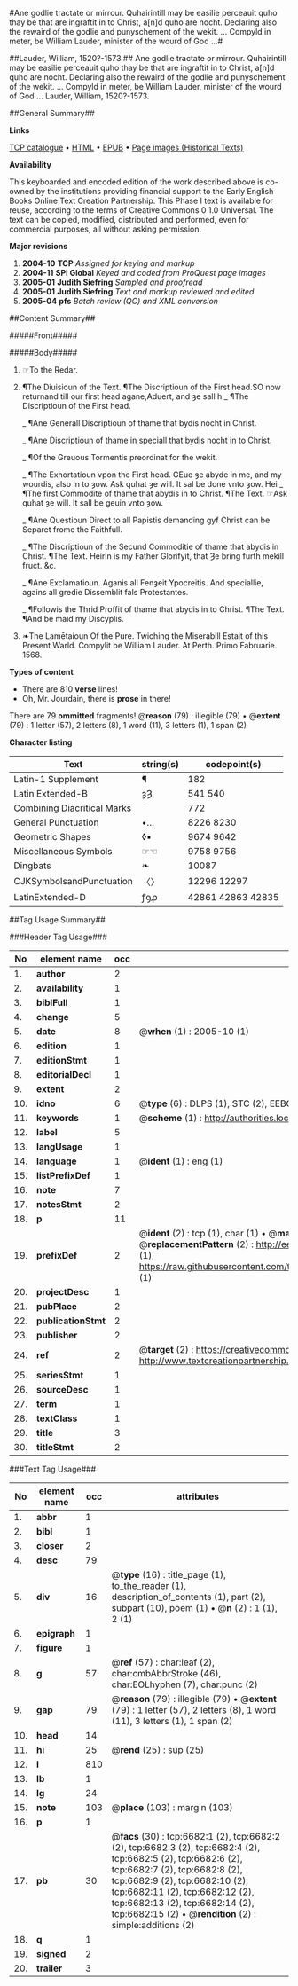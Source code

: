 #Ane godlie tractate or mirrour. Quhairintill may be easilie perceauit quho thay be that are ingraftit in to Christ, a[n]d quho are nocht. Declaring also the rewaird of the godlie and punyschement of the wekit. ... Compyld in meter, be William Lauder, minister of the wourd of God  ...#

##Lauder, William, 1520?-1573.##
Ane godlie tractate or mirrour. Quhairintill may be easilie perceauit quho thay be that are ingraftit in to Christ, a[n]d quho are nocht. Declaring also the rewaird of the godlie and punyschement of the wekit. ... Compyld in meter, be William Lauder, minister of the wourd of God  ...
Lauder, William, 1520?-1573.

##General Summary##

**Links**

[TCP catalogue](http://www.ota.ox.ac.uk/tcp/)  • 
[HTML](http://tei.it.ox.ac.uk/tcp/Texts-HTML/free/A68/A68331.html)  • 
[EPUB](http://tei.it.ox.ac.uk/tcp/Texts-EPUB/free/A68/A68331.epub) • 
[Page images (Historical Texts)](https://data.historicaltexts.jisc.ac.uk/view?pubId=eebo-99842058e&pageId=eebo-99842058e-6682-1)

**Availability**

This keyboarded and encoded edition of the
	       work described above is co-owned by the institutions
	       providing financial support to the Early English Books
	       Online Text Creation Partnership. This Phase I text is
	       available for reuse, according to the terms of Creative
	       Commons 0 1.0 Universal. The text can be copied,
	       modified, distributed and performed, even for
	       commercial purposes, all without asking permission.

**Major revisions**

1. __2004-10__ __TCP__ *Assigned for keying and markup*
1. __2004-11__ __SPi Global__ *Keyed and coded from ProQuest page images*
1. __2005-01__ __Judith Siefring__ *Sampled and proofread*
1. __2005-01__ __Judith Siefring__ *Text and markup reviewed and edited*
1. __2005-04__ __pfs__ *Batch review (QC) and XML conversion*

##Content Summary##

#####Front#####

#####Body#####

1. ☞To the Redar.

1. ¶The Diuisioun of the Text.
¶The Discriptioun of the First head.SO now returnand till our first head agane,Aduert, and ȝe sall h
    _ ¶The Discriptioun of the First head.

    _ ¶Ane Generall Discriptioun of thame that bydis nocht in Christ.

    _ ¶Ane Discriptioun of thame in speciall that bydis nocht in to Christ.

    _ ¶Of the Greuous Tormentis preordinat for the wekit.

    _ ¶The Exhortatioun vpon the First head.
GEue ȝe abyde in me, and my wourdis, also In to ȝow. Ask quhat ȝe will. It sal be done vnto ȝow. Hei
    _ ¶The first Commodite of thame that abydis in to Christ. ¶The Text. ☞Ask quhat ȝe will. It sall be geuin vnto ȝow.

    _ ¶Ane Questioun Direct to all Papistis demanding gyf Christ can be Separet frome the Faithfull.

    _ ¶The Discriptioun of the Secund Commoditie of thame that abydis in Christ. ¶The Text. Heirin is my Father Glorifyit, that Ȝe bring furth mekill fruct. &c.

    _ ¶Ane Exclamatioun. Aganis all Fenȝeit Ypocreitis. And speciallie, agains all gredie Dissemblit fals Protestantes.

    _ ¶Followis the Thrid Proffit of thame that abydis in to Christ. ¶The Text. ¶And be maid my Discyplis.

1. ❧The Lamētaioun Of the Pure. Twiching the Miserabill Estait of this Present Warld. Compylit be William Lauder. At Perth. Primo Fabruarie. 1568.

**Types of content**

  * There are 810 **verse** lines!
  * Oh, Mr. Jourdain, there is **prose** in there!

There are 79 **ommitted** fragments! 
 @__reason__ (79) : illegible (79)  •  @__extent__ (79) : 1 letter (57), 2 letters (8), 1 word (11), 3 letters (1), 1 span (2)

**Character listing**


|Text|string(s)|codepoint(s)|
|---|---|---|
|Latin-1 Supplement|¶|182|
|Latin Extended-B|ȝȜ|541 540|
|Combining             Diacritical Marks|̄|772|
|General Punctuation|•…|8226 8230|
|Geometric Shapes|◊▪|9674 9642|
|Miscellaneous Symbols|☞☜|9758 9756|
|Dingbats|❧|10087|
|CJKSymbolsandPunctuation|〈〉|12296 12297|
|LatinExtended-D|ꝭꝯꝓ|42861 42863 42835|

##Tag Usage Summary##

###Header Tag Usage###

|No|element name|occ|attributes|
|---|---|---|---|
|1.|__author__|2||
|2.|__availability__|1||
|3.|__biblFull__|1||
|4.|__change__|5||
|5.|__date__|8| @__when__ (1) : 2005-10 (1)|
|6.|__edition__|1||
|7.|__editionStmt__|1||
|8.|__editorialDecl__|1||
|9.|__extent__|2||
|10.|__idno__|6| @__type__ (6) : DLPS (1), STC (2), EEBO-CITATION (1), PROQUEST (1), VID (1)|
|11.|__keywords__|1| @__scheme__ (1) : http://authorities.loc.gov/ (1)|
|12.|__label__|5||
|13.|__langUsage__|1||
|14.|__language__|1| @__ident__ (1) : eng (1)|
|15.|__listPrefixDef__|1||
|16.|__note__|7||
|17.|__notesStmt__|2||
|18.|__p__|11||
|19.|__prefixDef__|2| @__ident__ (2) : tcp (1), char (1)  •  @__matchPattern__ (2) : ([0-9\-]+):([0-9IVX]+) (1), (.+) (1)  •  @__replacementPattern__ (2) : http://eebo.chadwyck.com/downloadtiff?vid=$1&page=$2 (1), https://raw.githubusercontent.com/textcreationpartnership/Texts/master/tcpchars.xml#$1 (1)|
|20.|__projectDesc__|1||
|21.|__pubPlace__|2||
|22.|__publicationStmt__|2||
|23.|__publisher__|2||
|24.|__ref__|2| @__target__ (2) : https://creativecommons.org/publicdomain/zero/1.0/ (1), http://www.textcreationpartnership.org/docs/. (1)|
|25.|__seriesStmt__|1||
|26.|__sourceDesc__|1||
|27.|__term__|1||
|28.|__textClass__|1||
|29.|__title__|3||
|30.|__titleStmt__|2||


###Text Tag Usage###

|No|element name|occ|attributes|
|---|---|---|---|
|1.|__abbr__|1||
|2.|__bibl__|1||
|3.|__closer__|2||
|4.|__desc__|79||
|5.|__div__|16| @__type__ (16) : title_page (1), to_the_reader (1), description_of_contents (1), part (2), subpart (10), poem (1)  •  @__n__ (2) : 1 (1), 2 (1)|
|6.|__epigraph__|1||
|7.|__figure__|1||
|8.|__g__|57| @__ref__ (57) : char:leaf (2), char:cmbAbbrStroke (46), char:EOLhyphen (7), char:punc (2)|
|9.|__gap__|79| @__reason__ (79) : illegible (79)  •  @__extent__ (79) : 1 letter (57), 2 letters (8), 1 word (11), 3 letters (1), 1 span (2)|
|10.|__head__|14||
|11.|__hi__|25| @__rend__ (25) : sup (25)|
|12.|__l__|810||
|13.|__lb__|1||
|14.|__lg__|24||
|15.|__note__|103| @__place__ (103) : margin (103)|
|16.|__p__|1||
|17.|__pb__|30| @__facs__ (30) : tcp:6682:1 (2), tcp:6682:2 (2), tcp:6682:3 (2), tcp:6682:4 (2), tcp:6682:5 (2), tcp:6682:6 (2), tcp:6682:7 (2), tcp:6682:8 (2), tcp:6682:9 (2), tcp:6682:10 (2), tcp:6682:11 (2), tcp:6682:12 (2), tcp:6682:13 (2), tcp:6682:14 (2), tcp:6682:15 (2)  •  @__rendition__ (2) : simple:additions (2)|
|18.|__q__|1||
|19.|__signed__|2||
|20.|__trailer__|3||
